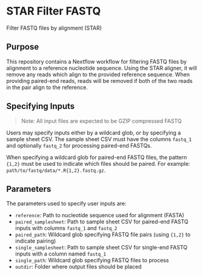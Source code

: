 # STAR Filter FASTQ
Filter FASTQ files by alignment (STAR)

## Purpose

This repository contains a Nextflow workflow for filtering FASTQ files
by alignment to a reference nucleotide sequence.
Using the STAR aligner, it will remove any reads which align to the
provided reference sequence.
When providing paired-end reads, reads will be removed if
both of the two reads in the pair align to the reference.

## Specifying Inputs

> Note: All input files are expected to be GZIP compressed FASTQ

Users may specify inputs either by a wildcard glob, or by specifying a
sample sheet CSV. The sample sheet CSV must have the columns `fastq_1`
and optionally `fastq_2` for processing paired-end FASTQs.

When specifying a wildcard glob for paired-end FASTQ files, the pattern
`{1,2}` must be used to indicate which files should be paired.
For example: `path/to/fastq/data/*.R{1,2}.fastq.gz`.

## Parameters

The parameters used to specify user inputs are:

- `reference`: Path to nucleotide sequence used for alignment (FASTA)
- `paired_samplesheet`: Path to sample sheet CSV for paired-end FASTQ inputs with columns `fastq_1` and `fastq_2`
- `paired_path`: Wildcard glob specifying FASTQ file pairs (using `{1,2}` to indicate pairing)
- `single_samplesheet`: Path to sample sheet CSV for single-end FASTQ inputs with a column named `fastq_1`
- `single_path`: Wildcard glob specifying FASTQ files to process
- `outdir`: Folder where output files should be placed
